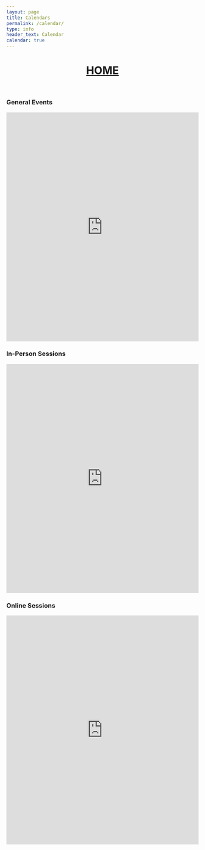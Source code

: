 ```yaml
---
layout: page
title: Calendars
permalink: /calendar/
type: info
header_text: Calendar
calendar: true
---
```

<header style="text-align:center">
<h1><a href="https://mattythehacker.github.io/FirstYearCSResources/"><b>HOME</b></a></h1>
</header>
<div class="span3">
	<h3>General Events</h3>
<div id="upcoming"></div><!--/span-->
</div>
<div class="span9">
	<iframe src="https://calendar.google.com/calendar/embed?src=311upsnbjculbu3ed2bjvlrqh8%40group.calendar.google.com&ctz=Europe%2FLondon" style=" border-width:0 " width="100%" height="600" frameborder="0" scrolling="no"></iframe>
</div><!--/span-->


<div class="span3">
	<h3>In-Person Sessions</h3>
<div id="upcoming"></div><!--/span-->
</div>
<div class="span9">
	<iframe src="https://calendar.google.com/calendar/embed?src=i356ffimkc4qrtnhjajos4jt9c%40group.calendar.google.com&ctz=Europe%2FLondon" style=" border-width:0 " width="100%" height="600" frameborder="0" scrolling="no"></iframe>
</div><!--/span-->



<div class="span3">
	<h3>Online Sessions</h3>
<div id="upcoming"></div><!--/span-->
</div>
<div class="span9">
	<iframe src="https://calendar.google.com/calendar/embed?src=6q1ut7h5hj96pilm84855oclrg%40group.calendar.google.com&ctz=Europe%2FLondon" style=" border-width:0 " width="100%" height="600" frameborder="0" scrolling="no"></iframe>
</div><!--/span-->
